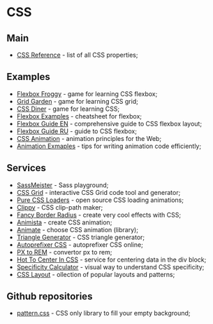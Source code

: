 # CSS

## Main

- [CSS Reference](https://cssreference.io/) - list of all CSS properties;

## Examples

- [Flexbox Froggy](https://flexboxfroggy.com/) - game for learning CSS flexbox;
- [Grid Garden](http://cssgridgarden.com/) - game for learning CSS grid;
- [CSS Diner](https://flukeout.github.io/) - game for learning CSS;
- [Flexbox Examples](https://tpverstak.ru/flex-cheatsheet/) - cheatsheet for flexbox;
- [Flexbox Guide EN](https://css-tricks.com/snippets/css/a-guide-to-flexbox/) - comprehensive guide to CSS flexbox layout;
- [Flexbox Guide RU](https://frontender.info/a-guide-to-flexbox/) - guide to CSS flexbox;
- [CSS Animation](https://cssanimation.rocks/principles/) - animation principles for the Web;
- [Animation Exmaples](https://css-tricks.com/tips-for-writing-animation-code-efficiently/) - tips for writing animation code efficiently;

## Services

- [SassMeister](https://www.sassmeister.com/) - Sass playground;
- [CSS Grid](https://cssgr.id/) - interactive CSS Grid code tool and generator;
- [Pure CSS Loaders](https://loading.io/css/) - open source CSS loading animations;
- [Clippy](https://bennettfeely.com/clippy/) - CSS clip-path maker;
- [Fancy Border Radius](https://9elements.github.io/fancy-border-radius/) - create very cool effects with CSS;
- [Animista](https://animista.net/) - create CSS animation;
- [Animate](https://daneden.github.io/animate.css/) - choose CSS animation (library);
- [Triangle Generator](http://apps.eky.hk/css-triangle-generator/) - CSS triangle generator;
- [Autoprefixer CSS](https://autoprefixer.github.io/) - autoprefixer CSS online;
- [PX to REM](https://nekocalc.com/px-to-rem-converter) - convertor px to rem;
- [Hot To Center In CSS](http://howtocenterincss.com/) - service for centering data in the div block;
- [Specificity Calculator](https://specificity.keegan.st/) - visual way to understand CSS specificity;
- [CSS Layout](https://csslayout.io/) - ollection of popular layouts and patterns;

## Github repositories

- [pattern.css](https://github.com/bansal-io/pattern.css) - CSS only library to fill your empty background;
